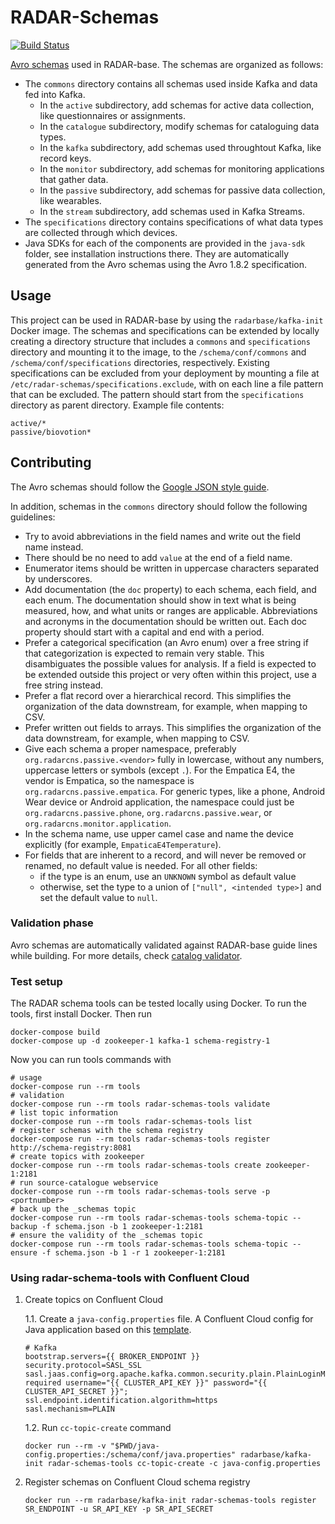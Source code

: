 # RADAR-Schemas

[![Build Status](https://travis-ci.org/RADAR-base/RADAR-Schemas.svg?branch=master)](https://travis-ci.org/RADAR-base/RADAR-Schemas)

[Avro schemas](https://avro.apache.org/docs/1.8.2/spec.html) used in RADAR-base. The schemas are organized as follows:

- The `commons` directory contains all schemas used inside Kafka and data fed into Kafka.
  - In the `active` subdirectory, add schemas for active data collection, like questionnaires or assignments.
  - In the `catalogue` subdirectory, modify schemas for cataloguing data types.
  - In the `kafka` subdirectory, add schemas used throughtout Kafka, like record keys.
  - In the `monitor` subdirectory, add schemas for monitoring applications that gather data.
  - In the `passive` subdirectory, add schemas for passive data collection, like wearables.
  - In the `stream` subdirectory, add schemas used in Kafka Streams.
- The `specifications` directory contains specifications of what data types are collected through which devices.
- Java SDKs for each of the components are provided in the `java-sdk` folder, see installation instructions there. They are automatically generated from the Avro schemas using the Avro 1.8.2 specification.

## Usage

This project can be used in RADAR-base by using the `radarbase/kafka-init` Docker image. The schemas and specifications can be extended by locally creating a directory structure that includes a `commons` and `specifications` directory and mounting it to the image, to the `/schema/conf/commons` and `/schema/conf/specifications` directories, respectively. Existing specifications can be excluded from your deployment by mounting a file at `/etc/radar-schemas/specifications.exclude`, with on each line a file pattern that can be excluded. The pattern should start from the `specifications` directory as parent directory. Example file contents:
```
active/*
passive/biovotion*
```

## Contributing

The Avro schemas should follow the [Google JSON style guide](https://google.github.io/styleguide/jsoncstyleguide.xml).

In addition, schemas in the `commons` directory should follow the following guidelines:

- Try to avoid abbreviations in the field names and write out the field name instead.
- There should be no need to add `value` at the end of a field name.
- Enumerator items should be written in uppercase characters separated by underscores.
- Add documentation (the `doc` property) to each schema, each field, and each enum. The documentation should show in text what is being measured, how, and what units or ranges are applicable. Abbreviations and acronyms in the documentation should be written out. Each doc property should start with a capital and end with a period.
- Prefer a categorical specification (an Avro enum) over a free string if that categorization is expected to remain very stable. This disambiguates the possible values for analysis. If a field is expected to be extended outside this project or very often within this project, use a free string instead.
- Prefer a flat record over a hierarchical record. This simplifies the organization of the data downstream, for example, when mapping to CSV.
- Prefer written out fields to arrays. This simplifies the organization of the data downstream, for example, when mapping to CSV.
- Give each schema a proper namespace, preferably `org.radarcns.passive.<vendor>` fully in lowercase, without any numbers, uppercase letters or symbols (except `.`). For the Empatica E4, the vendor is Empatica, so the namespace is `org.radarcns.passive.empatica`. For generic types, like a phone, Android Wear device or Android application, the namespace could just be `org.radarcns.passive.phone`, `org.radarcns.passive.wear`, or `org.radarcns.monitor.application`.
- In the schema name, use upper camel case and name the device explicitly (for example, `EmpaticaE4Temperature`).
- For fields that are inherent to a record, and will never be removed or renamed, no default value is needed. For all other fields:
  - if the type is an enum, use an `UNKNOWN` symbol as default value
  - otherwise, set the type to a union of `["null", <intended type>]` and set the default value to `null`.

### Validation phase

Avro schemas are automatically validated against RADAR-base guide lines while building. For more details, check [catalog validator](java-sdk/radar-schemas-tools).

### Test setup

The RADAR schema tools can be tested locally using Docker. To run the tools, first install Docker. Then run

```shell
docker-compose build
docker-compose up -d zookeeper-1 kafka-1 schema-registry-1
```
Now you can run tools commands with
```shell
# usage
docker-compose run --rm tools
# validation
docker-compose run --rm tools radar-schemas-tools validate
# list topic information
docker-compose run --rm tools radar-schemas-tools list
# register schemas with the schema registry
docker-compose run --rm tools radar-schemas-tools register http://schema-registry:8081
# create topics with zookeeper
docker-compose run --rm tools radar-schemas-tools create zookeeper-1:2181
# run source-catalogue webservice
docker-compose run --rm tools radar-schemas-tools serve -p <portnumber>
# back up the _schemas topic
docker-compose run --rm tools radar-schemas-tools schema-topic --backup -f schema.json -b 1 zookeeper-1:2181
# ensure the validity of the _schemas topic
docker-compose run --rm tools radar-schemas-tools schema-topic --ensure -f schema.json -b 1 -r 1 zookeeper-1:2181
```

### Using radar-schema-tools with Confluent Cloud

1. Create topics on Confluent Cloud 

    1.1. Create a `java-config.properties` file. A Confluent Cloud config for Java application based on this [template](https://github.com/confluentinc/configuration-templates/blob/master/clients/cloud/java-sr.config).

    ```properties
    # Kafka
    bootstrap.servers={{ BROKER_ENDPOINT }}
    security.protocol=SASL_SSL
    sasl.jaas.config=org.apache.kafka.common.security.plain.PlainLoginModule required username="{{ CLUSTER_API_KEY }}" password="{{ CLUSTER_API_SECRET }}";
    ssl.endpoint.identification.algorithm=https
    sasl.mechanism=PLAIN
    ```
    1.2. Run `cc-topic-create` command

    ```
    docker run --rm -v "$PWD/java-config.properties:/schema/conf/java.properties" radarbase/kafka-init radar-schemas-tools cc-topic-create -c java-config.properties
    ```
        
2. Register schemas on Confluent Cloud schema registry

    ```
    docker run --rm radarbase/kafka-init radar-schemas-tools register SR_ENDPOINT -u SR_API_KEY -p SR_API_SECRET
    ```
